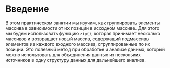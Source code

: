 # Введение

В этом практическом занятии мы изучим, как группировать элементы массива в зависимости от их позиции в исходном массиве. Для этого мы будем использовать функцию `zip()`, которая принимает несколько массивов и возвращает новый массив, содержащий подмассивы элементов из каждого входного массива, сгруппированные по их позиции. Это полезный метод при обработке и анализе данных, который можно использовать для объединения данных из нескольких источников в одну структуру данных для дальнейшего анализа.
